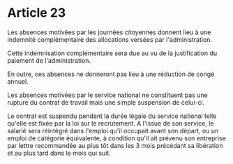 # Article 23

  
 Les absences motivées par les journées citoyennes donnent lieu à une indemnité complémentaire des allocations versées par l'administration.  
  
 Cette indemnisation complémentaire sera due au vu de la justification du paiement de l'administration.  
  
 En outre, ces absences ne donneront pas lieu à une réduction de congé annuel.  
  
 Les absences motivées par le service national ne constituent pas une rupture du contrat de travail mais une simple suspension de celui-ci.  
  
 Le contrat est suspendu pendant la durée légale du service national telle qu'elle est fixée par la loi sur le recrutement. A l'issue de son service, le salarié sera réintégré dans l'emploi qu'il occupait avant son départ, ou un emploi de catégorie équivalente, à condition qu'il ait prévenu son entreprise par lettre recommandée au plus tôt dans les 3 mois précédant sa libération et au plus tard dans le mois qui suit.  
